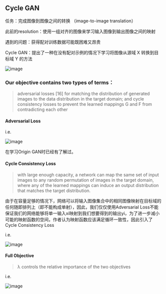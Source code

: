 ## Cycle GAN



任务：完成图像到图像之间的转换   （image-to-image translation）

此前的resolution：使用一组对齐的图像来学习输入图像到输出图像之间的映射

遇到的问题：获得配对训练数据可能既困难又昂贵

Cycle GAN：提出了一种在没有配对示例的情况下学习将图像从源域 X 转换到目标域 Y 的方法





![image](https://user-images.githubusercontent.com/93063038/179342276-ed78f5a0-f85d-439f-8508-a3546d1bd115.png)



### Our objective contains two types of terms：

> adversarial losses [16] for matching the distribution of generated images to the data distribution in the target domain; and cycle consistency losses to prevent the learned mappings G and F from contradicting each other



#### Adversarial Loss

i.e.

![image](https://user-images.githubusercontent.com/93063038/179343799-7e1698a2-b65c-441d-9d20-a6937bc14637.png)

在学习Origin GAN时已经有了解过。



#### Cycle Consistency Loss

> with large enough capacity, a network can map the same set of input images to any random permutation of images in the target domain, where any of the learned mappings can induce an output distribution that matches the target distribution. 

由于在容量足够的情况下，网络可以将输入图像集合中的相同图像映射在目标域的任何随即排列上（即不能构成单射），因此，我们仅仅使用Adversarial Loss不能保证我们的网络能够将单一输入xi映射到我们想要得到的输出yi，为了进一步减小可能的映射函数的空间，作者认为映射函数应该满足循环一致性，因此引入了Cycle Consistency Loss

i.e.

![image](https://user-images.githubusercontent.com/93063038/179344536-f00487f6-7e6c-4d2f-bc2e-a9fa382488b4.png)



####  Full Objective

> λ controls the relative importance of the two objectives

i.e.

![image](https://user-images.githubusercontent.com/93063038/179346102-7da684f7-3660-498a-95ec-f0cfcd0cc849.png)